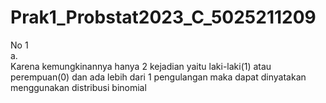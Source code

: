 # Prak1_Probstat2023_C_5025211209

No 1 <br />
a. <br />
Karena kemungkinannya hanya 2 kejadian yaitu laki-laki(1) atau perempuan(0) dan ada lebih dari 1 pengulangan maka dapat dinyatakan menggunakan distribusi binomial 

